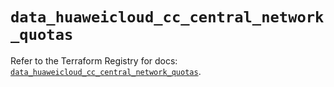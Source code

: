 # `data_huaweicloud_cc_central_network_quotas`

Refer to the Terraform Registry for docs: [`data_huaweicloud_cc_central_network_quotas`](https://registry.terraform.io/providers/huaweicloud/huaweicloud/1.71.1/docs/data-sources/cc_central_network_quotas).
